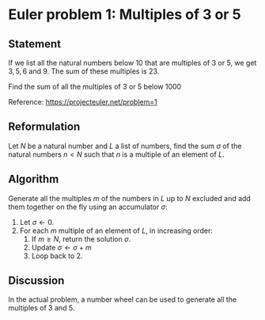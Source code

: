# Euler problem 1: Multiples of 3 or 5

## Statement

If we list all the natural numbers below $10$ that are multiples of $3$ or $5$,
we get $3, 5, 6$ and $9$. The sum of these multiples is $23$.

Find the sum of all the multiples of $3$ or $5$ below $1000$

Reference: https://projecteuler.net/problem=1

## Reformulation

Let $N$ be a natural number and $L$ a list of numbers, find the sum $\sigma$ of
the natural numbers $n<N$ such that $n$ is a multiple of an element of $L$.

## Algorithm 

Generate all the multiples $m$ of the numbers in $L$ up to $N$ excluded and
add them together on the fly using an accumulator $\sigma$:

1. Let $\sigma\leftarrow 0$.
2. For each $m$ multiple of an element of $L$, in increasing order:
   1. If $m \ge N$, return the solution $\sigma$.
   2. Update $\sigma\leftarrow \sigma+m$
   3. Loop back to 2.
 
## Discussion

In the actual problem, a number wheel can be used to generate all the multiples
of $3$ and $5$.